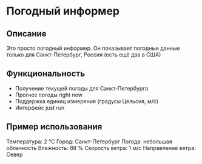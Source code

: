 # Погодный информер

## Описание

Это просто погодный информер. Он показывает погодные данные только для Санкт-Петербург, Россия (есть ещё два в США)

## Функциональность

- Получение текущей погоды для Санкт-Петербурга
- Прогноз погоды right now
- Поддержка единиц измерения (градусы Цельсия, м/с)
- Интерфейс just run

## Пример использования

Температура: 2 °C
Город: Санкт-Петербург
Погода: небольшая облачность
Влажность: 88 %
Скорость ветра: 1 м/с
Направление ветра: Север
